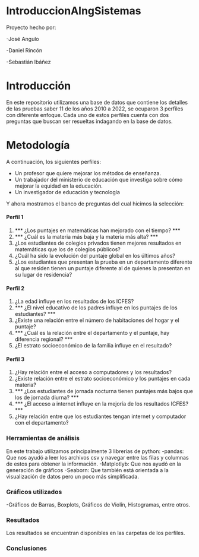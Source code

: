 # IntroduccionAIngSistemas
Proyecto hecho por:

-José Angulo

-Daniel Rincón

-Sebastián Ibáñez

# Introducción
En este repositorio utilizamos una base de datos que contiene los detalles de las pruebas saber 11 de los años 2010 a 2022, se ocuparon 3 perfiles con diferente enfoque. Cada uno de estos perfiles cuenta con dos preguntas que buscan ser resueltas indagando en la base de datos.


# Metodología
A continuación, los siguientes perfiles:
- Un profesor que quiere mejorar los métodos de enseñanza. 
- Un trabajador del ministerio de educación que investiga sobre cómo mejorar la equidad en la educación. 
- Un investigador de educación y tecnología

Y ahora mostramos el banco de preguntas del cual hicimos la selección:
#### Perfil 1
1.  *** ¿Los puntajes en matemáticas han mejorado con el tiempo? ***
2.  *** ¿Cuál es la materia más baja y la materia más alta? ***
3. ¿Los estudiantes de colegios privados tienen mejores resultados en matemáticas que los de colegios públicos? 
4. ¿Cuál ha sido la evolución del puntaje global en los últimos años? 
5. ¿Los estudiantes que presentan la prueba en un departamento diferente al que residen tienen un puntaje diferente al de quienes la presentan en su lugar de residencia? 
#### Perfil 2
1. ¿La edad influye en los resultados de los ICFES?
2.  *** ¿El nivel educativo de los padres influye en los puntajes de los estudiantes? ***
3. ¿Existe una relación entre el número de habitaciones del hogar y el puntaje?  
4.  *** ¿Cuál es la relación entre el departamento y el puntaje, hay diferencia regional? ***
5. ¿El estrato socioeconómico de la familia influye en el resultado? 
#### Perfil 3
1. ¿Hay relación entre el acceso a computadores y los resultados?
2. ¿Existe relación entre el estrato socioeconómico y los puntajes en cada materia? 
3.  *** ¿Los estudiantes de jornada nocturna tienen puntajes más bajos que los de jornada diurna? ***
4.  *** ¿El acceso a internet influye en la mejoría de los resultados ICFES? *** 
5. ¿Hay relación entre que los estudiantes tengan internet y computador con el departamento? 

### Herramientas de análisis
En este trabajo utilizamos principalmente 3 librerías de python:
-pandas: Que nos ayudó a leer los archivos csv y navegar entre las filas y columnas de estos para obtener la información.
-Matplotlyb: Que nos ayudó en la generación de gráficos
-Seaborn: Que también está orientada a la visualización de datos pero un poco más simplificada.

### Gráficos utilizados
-Gráficos de Barras, Boxplots, Gráficos de Violín, Histogramas, entre otros.

### Resultados
Los resultados se encuentran disponibles en las carpetas de los perfiles.

### Conclusiones
